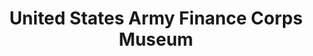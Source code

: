 ---
layout: repo
title: "United States Army Finance Corps Museum"
id: 2033
permalink: repos/2033/
---